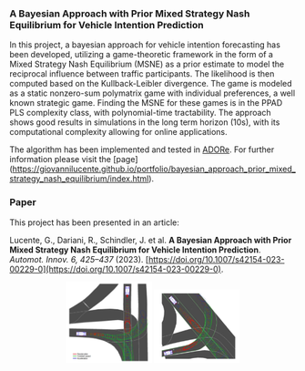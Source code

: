 ### A Bayesian Approach with Prior Mixed Strategy Nash Equilibrium for Vehicle Intention Prediction
In this project, a bayesian approach for vehicle intention forecasting has been developed, utilizing a game-theoretic framework 
in the form of a Mixed Strategy Nash Equilibrium (MSNE) as a prior estimate to model the reciprocal influence between traffic participants. 
The likelihood is then computed based on the Kullback-Leibler divergence. The game is modeled as a static nonzero-sum polymatrix game with 
individual preferences, a well known strategic game. Finding the MSNE for these games is in the PPAD PLS complexity class, with polynomial-time 
tractability. The approach shows good results in simulations in the long term horizon (10s), with its computational complexity allowing for online applications. 

The algorithm has been implemented and tested in [ADORe](https://github.com/DLR-TS/adore). For further information please visit the [page]
(https://giovannilucente.github.io/portfolio/bayesian_approach_prior_mixed_strategy_nash_equilibrium/index.html).

### Paper
This project has been presented in an article: 

Lucente, G., Dariani, R., Schindler, J. et al. **A Bayesian Approach with Prior Mixed Strategy Nash Equilibrium for Vehicle Intention Prediction**. 
*Automot. Innov. 6, 425–437* (2023). [https://doi.org/10.1007/s42154-023-00229-0](https://doi.org/10.1007/s42154-023-00229-0).

<p align="center"> <img src="media/bayesian_scenario1.png" alt="Scenario 1" width="30%"/> <img src="media/bayesian_scenario2.png" alt="Scenario 2" width="30%"/> </p>
